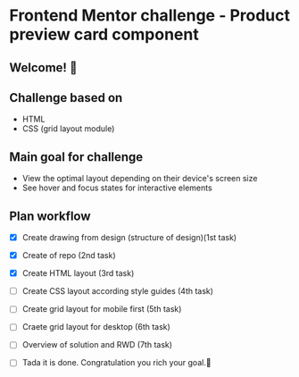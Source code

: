 # Frontend Mentor challenge - Product preview card component

## Welcome! 👋

## Challenge based on

- HTML
- CSS (grid layout module)

## Main goal for challenge

- View the optimal layout depending on their device's screen size
- See hover and focus states for interactive elements

## Plan workflow

- [x] Create drawing from design (structure of design)(1st task)
- [x] Create of repo (2nd task)
- [x] Create HTML layout (3rd task)
- [ ] Create CSS layout according style guides (4th task)
- [ ] Create grid layout for mobile first (5th task)
- [ ] Craete grid layout for desktop (6th task)
- [ ] Overview of solution and RWD (7th task)
- [ ] Tada it is done. Congratulation you rich your goal.🎉


